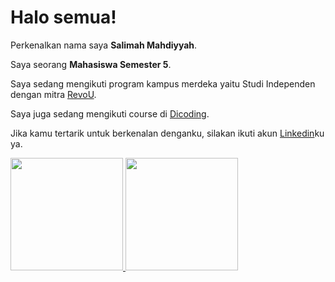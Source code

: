 # Halo semua! 

Perkenalkan nama saya **Salimah Mahdiyyah**.<br>

Saya seorang **Mahasiswa Semester 5**.<br>

Saya sedang mengikuti program kampus merdeka yaitu Studi Independen dengan mitra [RevoU](https://revou.co/).<br>

Saya juga sedang mengikuti course di [Dicoding](https://www.dicoding.com/).<br>

Jika kamu tertarik untuk berkenalan denganku, silakan ikuti akun [Linkedin](https://www.linkedin.com/in/salimah-mahdiyyah-93aab721a/)ku ya.

<p align="left">
<a href="https://github.com/penuliscode">
  <img height="180em" src="https://github-readme-stats-eight-theta.vercel.app/api?username=penuliscode&show_icons=true&theme=algolia&include_all_commits=true&count_private=true"/>
  <img height="180em" src="https://github-readme-stats-eight-theta.vercel.app/api/top-langs/?username=penuliscode&layout=compact&theme=algolia"/>
</a>
</p>
